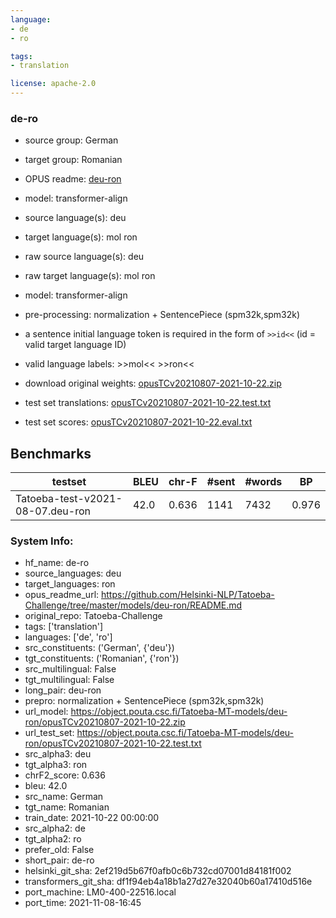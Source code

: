 ```yaml
---
language:
- de
- ro

tags:
- translation

license: apache-2.0
---
```

### de-ro

* source group: German 
* target group: Romanian 
*  OPUS readme: [deu-ron](https://github.com/Helsinki-NLP/Tatoeba-Challenge/tree/master/models/deu-ron/README.md)

*  model: transformer-align
* source language(s): deu
* target language(s): mol ron
* raw source language(s): deu
* raw target language(s): mol ron
* model: transformer-align
* pre-processing: normalization + SentencePiece (spm32k,spm32k)
* a sentence initial language token is required in the form of `>>id<<` (id = valid target language ID)
* valid language labels: >>mol<< >>ron<<
* download original weights: [opusTCv20210807-2021-10-22.zip](https://object.pouta.csc.fi/Tatoeba-MT-models/deu-ron/opusTCv20210807-2021-10-22.zip)
* test set translations: [opusTCv20210807-2021-10-22.test.txt](https://object.pouta.csc.fi/Tatoeba-MT-models/deu-ron/opusTCv20210807-2021-10-22.test.txt)
* test set scores: [opusTCv20210807-2021-10-22.eval.txt](https://object.pouta.csc.fi/Tatoeba-MT-models/deu-ron/opusTCv20210807-2021-10-22.eval.txt)

## Benchmarks

| testset | BLEU  | chr-F | #sent | #words | BP |
|---------|-------|-------|-------|--------|----|
| Tatoeba-test-v2021-08-07.deu-ron 	| 42.0 	| 0.636 	| 1141 	| 7432 	| 0.976 |


### System Info: 
- hf_name: de-ro
- source_languages: deu
- target_languages: ron
- opus_readme_url: https://github.com/Helsinki-NLP/Tatoeba-Challenge/tree/master/models/deu-ron/README.md
- original_repo: Tatoeba-Challenge
- tags: ['translation']
- languages: ['de', 'ro']
- src_constituents: ('German', {'deu'})
- tgt_constituents: ('Romanian', {'ron'})
- src_multilingual: False
- tgt_multilingual: False
- long_pair: deu-ron
- prepro:  normalization + SentencePiece (spm32k,spm32k)
- url_model: https://object.pouta.csc.fi/Tatoeba-MT-models/deu-ron/opusTCv20210807-2021-10-22.zip
- url_test_set: https://object.pouta.csc.fi/Tatoeba-MT-models/deu-ron/opusTCv20210807-2021-10-22.test.txt
- src_alpha3: deu
- tgt_alpha3: ron
- chrF2_score: 0.636
- bleu: 42.0
- src_name: German
- tgt_name: Romanian
- train_date: 2021-10-22 00:00:00
- src_alpha2: de
- tgt_alpha2: ro
- prefer_old: False
- short_pair: de-ro
- helsinki_git_sha: 2ef219d5b67f0afb0c6b732cd07001d84181f002
- transformers_git_sha: df1f94eb4a18b1a27d27e32040b60a17410d516e
- port_machine: LM0-400-22516.local
- port_time: 2021-11-08-16:45